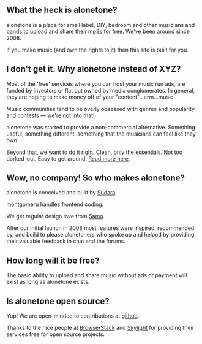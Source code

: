 ## What the heck is alonetone?

alonetone is a place for small label, DIY, bedroom and other musicians and bands to upload and share their mp3s for free. We've been around since 2008.

If you make music (and own the rights to it) then this site is built for you.



## I don't get it. Why alonetone instead of XYZ?

Most of the 'free' services where you can host your music run ads, are funded by investors or flat out owned by media conglomerates. In general, they are hoping to make money off of your "content"...erm...music.

Music communities tend to be overly obsessed with genres and popularity and contests — we're not into that!

alonetone was started to provide a non-commercial alternative. Something useful, something different, something that the musicians can feel like they own.

Beyond that, we want to do it right. Clean, only the essentials. Not too dorked-out. Easy to get around. [Read more here](/about/why).


## Wow, no company! So who makes alonetone?

alonetone is conceived and built by [Sudara](/sudara).

[montgomeru](/montgomeru) handles frontend coding.

We get regular design love from [Samo](/smoofles).

After our initial launch in 2008 most features were inspired, recommended by, and build to please alonetoners who spoke up and helped by providing their valuable feedback in chat and the forums.


## How long will it be free?

The basic ability to upload and share music without ads or payment will exist as long as alonetone exists.

## Is alonetone open source?

Yup! We are open-minded to contributions at [github](http://github.com/sudara/alonetone).

Thanks to the nice people at [BrowserStack](https://browserstack.com) and [Skylight](https://skylight.io)
 for providing their services free for open source projects.
